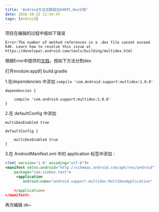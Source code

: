 ```yaml
---
title: 'Android方法总数超过64K时,dex分割'
date: 2016-10-25 21:54:47
tags: [Android]
---
```



项目在编辑的过程中报如下错误

<!-- more -->

```
Error:The number of method references in a .dex file cannot exceed 64K. Learn how to resolve this issue at https://developer.android.com/tools/building/multidex.html
```
根据Error中提供的[文档](https://developer.android.com/tools/building/multidex.html)，按如下方法分割dex

打开module:app的 build.gradle

1.在dependencies 中添加
`compile 'com.Android.support:multidex:1.0.0'`

```
dependencies {
    
    compile 'com.android.support:multidex:1.0.0'
}
```
2.在 defaultConfig 中添加

`multiDexEnabled true`

```
defaultConfig {
    
    multiDexEnabled true
}
```

3.在 AndroidManifest.xml 中的  application 标签中添加 :

```xml
<?xml version="1.0" encoding="utf-8"?>
<manifest xmlns:android="http://schemas.android.com/apk/res/android"
    package="com.vieboo.test">
     <application
        android:name="android.support.multidex.MultiDexApplication"
        
    </application>
</manifest>
```


再次编辑 ok~